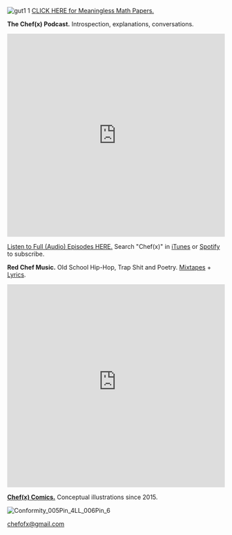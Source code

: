 ![gut1 1](https://user-images.githubusercontent.com/25256570/50060037-60cd1380-0143-11e9-8900-f682b8071d5e.png)
[](https://drive.google.com/open?id=1rsG8FJndwGp2N7rGXBk1TpqgTqXBEsU5) [CLICK HERE for Meaningless Math Papers.](https://drive.google.com/open?id=1eIErGm1g7K4sz4WCqiIOiKoobbV-yN7-)

**The Chef(x) Podcast.** Introspection, explanations, conversations.

<iframe width="100%" height="470" src="https://www.youtube.com/embed/aU7i5d3CXcE" frameborder="0" allow="accelerometer; autoplay; encrypted-media; gyroscope; picture-in-picture" allowfullscreen></iframe>

[Listen to Full (Audio) Episodes HERE.](https://www.youtube.com/playlist?list=PLpf-EegYnknQoeSkuJC-Tj7xEVUT-hO1a) Search "Chef(x)" in [iTunes](https://itunes.apple.com/us/podcast/the-chef-x-podcast/id1304107115?mt=2) or [Spotify](https://open.spotify.com/show/2621Jbw5efMNSr9MeSAR7M) to subscribe.  

**Red Chef Music.** Old School Hip-Hop, Trap Shit and Poetry. [Mixtapes](https://soundcloud.com/redchef/albums) + [Lyrics](https://drive.google.com/open?id=1YJFqU4T3h9VbFE0tUbFX0o1KQvKV_XUc).


<iframe width="100%" height="470" src="https://www.youtube-nocookie.com/embed/_1yFLKZ7sPQ" frameborder="0" allow="accelerometer; autoplay; encrypted-media; gyroscope; picture-in-picture" allowfullscreen></iframe>

[**Chef(x) Comics.**](https://www.instagram.com/chefofx/?hl=en) Conceptual illustrations since 2015. 

![Conformity_005Pin_4LL_006Pin_6](https://user-images.githubusercontent.com/25256570/56638312-a1bdc300-6622-11e9-909a-cbdfe34e15bf.png)

chefofx@gmail.com    
